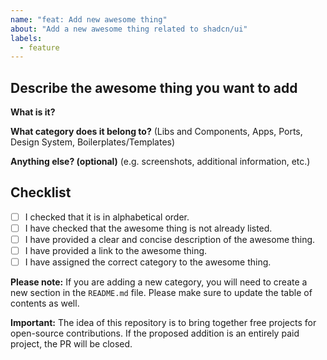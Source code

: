 ```yaml
---
name: "feat: Add new awesome thing"
about: "Add a new awesome thing related to shadcn/ui"
labels:
  - feature
---
```


## Describe the awesome thing you want to add

**What is it?** 

**What category does it belong to?** (Libs and Components, Apps, Ports, Design System, Boilerplates/Templates)

**Anything else? (optional)** (e.g. screenshots, additional information, etc.)

## Checklist

- [ ] I checked that it is in alphabetical order.
- [ ] I have checked that the awesome thing is not already listed.
- [ ] I have provided a clear and concise description of the awesome thing.
- [ ] I have provided a link to the awesome thing.
- [ ] I have assigned the correct category to the awesome thing.

**Please note:** If you are adding a new category, you will need to create a new section in the `README.md` file. Please make sure to update the table of contents as well.

**Important:** The idea of this repository is to bring together free projects for open-source contributions. If the proposed addition is an entirely paid project, the PR will be closed.
